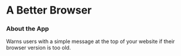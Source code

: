 # A Better Browser

### About the App
Warns users with a simple message at the top of your website if their browser version is too old.